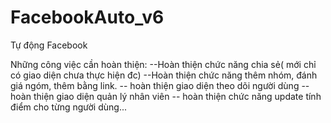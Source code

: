 # FacebookAuto_v6
Tự động Facebook


Những công việc cần hoàn thiện:
--Hoàn thiện chức năng chia sẻ( mới chỉ có giao diện chưa thực hiện đc)
--Hoàn thiện chức năng thêm nhóm, đánh giá ngóm, thêm bằng link.
-- hoàn thiện giao diện theo dõi người dùng
-- hoàn thiện giao diện quản lý nhân viên
-- hoàn thiện chức năng update tính điểm cho từng người dùng...

